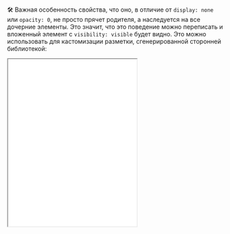 🛠 Важная особенность свойства, что оно, в отличие от `display: none` или `opacity: 0`, не просто прячет родителя, а наследуется на все дочерние элементы. Это значит, что это поведение можно переписать и вложенный элемент с `visibility: visible` будет видно. Это можно использовать для кастомизации разметки, сгенерированной сторонней библиотекой:

<iframe title="Свойство visibility" src="../demos/customize/" height="390"></iframe>
